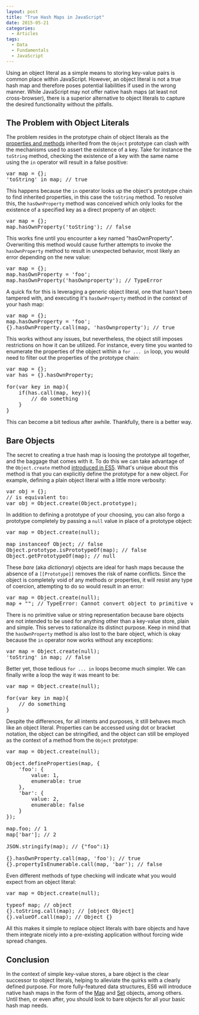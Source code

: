 ```yaml
---
layout: post
title: "True Hash Maps in JavaScript"
date: 2015-05-21
categories:
  - Articles
tags:
  - Data
  - Fundamentals
  - JavaScript
---
```


Using an object literal as a simple means to storing key-value pairs is common place within JavaScript. However, an object literal is not a true hash map and therefore poses potential liabilities if used in the wrong manner. While JavaScript may not offer native hash maps (at least not cross-browser), there is a superior alternative to object literals to capture the desired functionality without the pitfalls.

## The Problem with Object Literals

The problem resides in the prototype chain of object literals as the [properties and methods](https://developer.mozilla.org/en-US/docs/Web/JavaScript/Reference/Global_Objects/Object/prototype#Properties) inherited from the `Object` prototype can clash with the mechanisms used to assert the existence of a key. Take for instance the `toString` method, checking the existence of a key with the same name using the `in` operator will result in a false positive:

<div class="code-block">

<pre class="prettyprint lang-javascript">var map = {};
'toString' in map; // true
</pre>

</div>

This happens because the `in` operator looks up the object's prototype chain to find inherited properties, in this case the `toString` method. To resolve this, the `hasOwnProperty` method was conceived which only looks for the existence of a specified key as a direct property of an object:

<div class="code-block">

<pre class="prettyprint lang-javascript">var map = {};
map.hasOwnProperty('toString'); // false
</pre>

</div>

This works fine until you encounter a key named "hasOwnProperty". Overwriting this method would cause further attempts to invoke the `hasOwnProperty` method to result in unexpected behavior, most likely an error depending on the new value:

<div class="code-block">

<pre class="prettyprint lang-javascript">var map = {};
map.hasOwnProperty = 'foo';
map.hasOwnProperty('hasOwnproperty'); // TypeError
</pre>

</div>

A quick fix for this is leveraging a generic object literal, one that hasn't been tampered with, and executing it's `hasOwnProperty` method in the context of your hash map:

<div class="code-block">

<pre class="prettyprint lang-javascript">var map = {};
map.hasOwnProperty = 'foo';
{}.hasOwnProperty.call(map, 'hasOwnproperty'); // true
</pre>

</div>

This works without any issues, but nevertheless, the object still imposes restrictions on how it can be utilized. For instance, every time you wanted to enumerate the properties of the object within a `for ... in` loop, you would need to filter out the properties of the prototype chain:

<div class="code-block">

<pre class="prettyprint lang-javascript">var map = {};
var has = {}.hasOwnProperty;

for(var key in map){
    if(has.call(map, key)){
        // do something
    }
}
</pre>

</div>

This can become a bit tedious after awhile. Thankfully, there is a better way.

## Bare Objects

The secret to creating a true hash map is loosing the prototype all together, and the baggage that comes with it. To do this we can take advantage of the `Object.create` method [introduced in ES5](http://www.ecma-international.org/ecma-262/5.1/#sec-15.2.3.5). What's unique about this method is that you can explicitly define the prototype for a new object. For example, defining a plain object literal with a little more verbosity:

<div class="code-block">

<pre class="prettyprint lang-javascript">var obj = {};
// is equivalent to:
var obj = Object.create(Object.prototype);
</pre>

</div>

In addition to defining a prototype of your choosing, you can also forgo a prototype completely by passing a `null` value in place of a prototype object:

<div class="code-block">

<pre class="prettyprint lang-javascript">var map = Object.create(null);

map instanceof Object; // false
Object.prototype.isPrototypeOf(map); // false
Object.getPrototypeOf(map); // null
</pre>

</div>

These _bare_ (aka _dictionary_) objects are ideal for hash maps because the absence of a `[[Prototype]]` removes the risk of name conflicts. Since the object is completely void of any methods or properties, it will resist any type of coercion, attempting to do so would result in an error:

<div class="code-block">

<pre class="prettyprint lang-javascript">var map = Object.create(null);
map + ""; // TypeError: Cannot convert object to primitive value
</pre>

</div>

There is no primitive value or string representation because bare objects are not intended to be used for anything other than a key-value store, plain and simple. This serves to rationalize its distinct purpose. Keep in mind that the `hasOwnProperty` method is also lost to the bare object, which is okay because the `in` operator now works without any exceptions:

<div class="code-block">

<pre class="prettyprint lang-javascript">var map = Object.create(null);
'toString' in map; // false
</pre>

</div>

Better yet, those tedious `for ... in` loops become much simpler. We can finally write a loop the way it was meant to be:

<div class="code-block">

<pre class="prettyprint lang-javascript">var map = Object.create(null);

for(var key in map){
    // do something
}
</pre>

</div>

Despite the differences, for all intents and purposes, it still behaves much like an object literal. Properties can be accessed using dot or bracket notation, the object can be stringified, and the object can still be employed as the context of a method from the `Object` prototype:

<div class="code-block">

<pre class="prettyprint lang-javascript">var map = Object.create(null);

Object.defineProperties(map, {
    'foo': {
        value: 1,
        enumerable: true
    },
    'bar': {
        value: 2,
        enumerable: false
    }
});

map.foo; // 1
map['bar']; // 2

JSON.stringify(map); // {"foo":1}

{}.hasOwnProperty.call(map, 'foo'); // true
{}.propertyIsEnumerable.call(map, 'bar'); // false
</pre>

</div>

Even different methods of type checking will indicate what you would expect from an object literal:

<div class="code-block">

<pre class="prettyprint lang-javascript">var map = Object.create(null);

typeof map; // object
{}.toString.call(map); // [object Object]
{}.valueOf.call(map); // Object {}
</pre>

</div>

All this makes it simple to replace object literals with bare objects and have them integrate nicely into a pre-existing application without forcing wide spread changes.

## Conclusion

In the context of simple key-value stores, a bare object is the clear successor to object literals, helping to alleviate the quirks with a clearly defined purpose. For more fully-featured data structures, ES6 will introduce native hash maps in the form of the [Map](https://developer.mozilla.org/en-US/docs/Web/JavaScript/Reference/Global_Objects/Map) and [Set](https://developer.mozilla.org/en-US/docs/Web/JavaScript/Reference/Global_Objects/Set) objects, among others. Until then, or even after, you should look to bare objects for all your basic hash map needs.